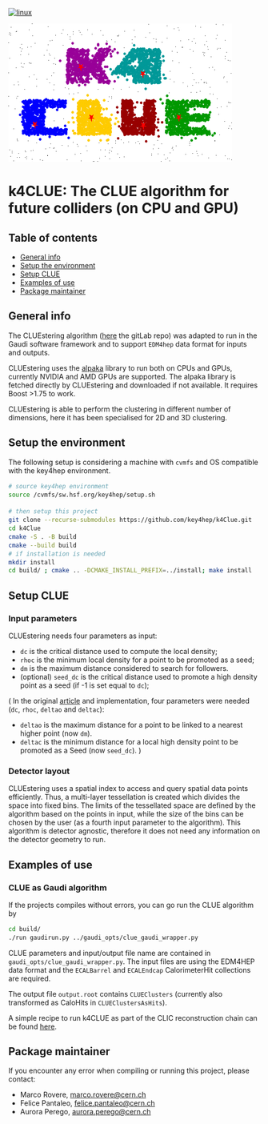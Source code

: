 <!--
Copyright (c) 2020-2024 Key4hep-Project.

This file is part of Key4hep.
See https://key4hep.github.io/key4hep-doc/ for further info.

Licensed under the Apache License, Version 2.0 (the "License");
you may not use this file except in compliance with the License.
You may obtain a copy of the License at

    http://www.apache.org/licenses/LICENSE-2.0

Unless required by applicable law or agreed to in writing, software
distributed under the License is distributed on an "AS IS" BASIS,
WITHOUT WARRANTIES OR CONDITIONS OF ANY KIND, either express or implied.
See the License for the specific language governing permissions and
limitations under the License.
-->
[![linux](https://github.com/key4hep/k4Clue/actions/workflows/test.yml/badge.svg)](https://github.com/key4hep/k4Clue/actions/workflows/test.yml)

![Logo](plots/k4Clue_logo.png)

# k4CLUE: The CLUE algorithm for future colliders (on CPU and GPU)

## Table of contents
* [General info](#general-info)
* [Setup the environment](#setup-the-environment)
* [Setup CLUE](#setup-clue)
* [Examples of use](#examples-of-use)
* [Package maintainer](#package-maintainer)

## General info

The CLUEstering algorithm ([here](https://gitlab.cern.ch/kalos/CLUEstering) the gitLab repo)
was adapted to run in the Gaudi software framework and to support `EDM4hep` data format for inputs and outputs.

CLUEstering uses the [alpaka](https://github.com/alpaka-group/alpaka) library to run both on CPUs and GPUs, currently NVIDIA and AMD GPUs are supported. The alpaka library is fetched directly by CLUEstering and downloaded if not available. It requires Boost >1.75 to work.

CLUEstering is able to perform the clustering in different number of dimensions, here it has been specialised for 2D and 3D clustering.

## Setup the environment

The following setup is considering a machine with `cvmfs` and OS compatible with the key4hep environment.

```bash
# source key4hep environment
source /cvmfs/sw.hsf.org/key4hep/setup.sh

# then setup this project
git clone --recurse-submodules https://github.com/key4hep/k4Clue.git
cd k4Clue
cmake -S . -B build
cmake --build build
# if installation is needed
mkdir install
cd build/ ; cmake .. -DCMAKE_INSTALL_PREFIX=../install; make install
```

## Setup CLUE

### Input parameters

CLUEstering needs four parameters as input:

* `dc` is the critical distance used to compute the local density;
* `rhoc` is the minimum local density for a point to be promoted as a seed;
* `dm` is the maximum distance considered to search for followers.
* (optional) `seed_dc` is the critical distance used to promote a high density point as a seed (if -1 is set equal to `dc`);

(
In the original [article](https://www.frontiersin.org/journals/big-data/articles/10.3389/fdata.2020.591315/full) and implementation, four parameters were needed (`dc`, `rhoc`, `deltao` and `deltac`):
* `deltao` is the maximum distance for a point to be linked to a nearest higher
point (now `dm`).
* `deltac` is the minimum distance for a local high density point to be promoted
as a Seed (now `seed_dc`).
)

### Detector layout

CLUEstering uses a spatial index to access and query spatial data points efficiently.
Thus, a multi-layer tessellation is created which divides the space into fixed bins.
The limits of the tessellated space are defined by the algorithm based on the points in input, while the size of the bins can be chosen by the user (as a fourth input parameter to the algorithm).
This algorithm is detector agnostic, therefore it does not need any information on the detector geometry to run.

## Examples of use

### CLUE as Gaudi algorithm

If the projects compiles without errors, you can go run the CLUE algorithm by
```bash
cd build/
./run gaudirun.py ../gaudi_opts/clue_gaudi_wrapper.py
```

CLUE parameters and input/output file name are contained in `gaudi_opts/clue_gaudi_wrapper.py`.
The input files are using the EDM4HEP data format and the `ECALBarrel` and `ECALEndcap` CalorimeterHit collections are required.

The output file `output.root` contains `CLUEClusters` (currently also transformed as CaloHits in `CLUEClustersAsHits`).

A simple recipe to run k4CLUE as part of the CLIC reconstruction chain can be found [here](docs/clic-recipe.md).

## Package maintainer

If you encounter any error when compiling or running this project, please contact:
* Marco Rovere, marco.rovere@cern.ch
* Felice Pantaleo, felice.pantaleo@cern.ch
* Aurora Perego, aurora.perego@cern.ch
